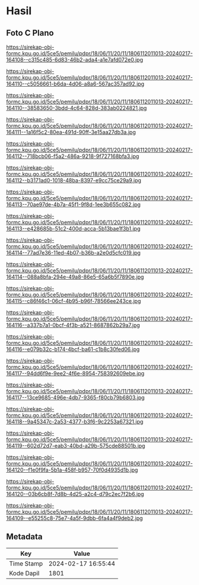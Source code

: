 # Hasil

## Foto C Plano

https://sirekap-obj-formc.kpu.go.id/5ce5/pemilu/pdpr/18/06/11/20/11/1806112011013-20240217-164108--c315c485-6d83-46b2-ada4-a1e7afd072e0.jpg

https://sirekap-obj-formc.kpu.go.id/5ce5/pemilu/pdpr/18/06/11/20/11/1806112011013-20240217-164110--c5056661-b6da-4d06-a8a6-567ac357ad92.jpg

https://sirekap-obj-formc.kpu.go.id/5ce5/pemilu/pdpr/18/06/11/20/11/1806112011013-20240217-164110--38583650-3bdd-4c64-828d-383ab0224821.jpg

https://sirekap-obj-formc.kpu.go.id/5ce5/pemilu/pdpr/18/06/11/20/11/1806112011013-20240217-164111--1a16f5c2-80ea-491d-90ff-3e15aa27db3a.jpg

https://sirekap-obj-formc.kpu.go.id/5ce5/pemilu/pdpr/18/06/11/20/11/1806112011013-20240217-164112--718bcb06-f5a2-486a-9218-9f727168bfa3.jpg

https://sirekap-obj-formc.kpu.go.id/5ce5/pemilu/pdpr/18/06/11/20/11/1806112011013-20240217-164112--b3171ad0-1018-48ba-8397-e9cc75ce29a9.jpg

https://sirekap-obj-formc.kpu.go.id/5ce5/pemilu/pdpr/18/06/11/20/11/1806112011013-20240217-164113--70ae97de-4b7a-45f1-9f8d-1ee3b655c082.jpg

https://sirekap-obj-formc.kpu.go.id/5ce5/pemilu/pdpr/18/06/11/20/11/1806112011013-20240217-164113--e428685b-51c2-400d-acca-5b13bae1f3b1.jpg

https://sirekap-obj-formc.kpu.go.id/5ce5/pemilu/pdpr/18/06/11/20/11/1806112011013-20240217-164114--77ad7e36-11ed-4b07-b36b-a2e0d5cfc019.jpg

https://sirekap-obj-formc.kpu.go.id/5ce5/pemilu/pdpr/18/06/11/20/11/1806112011013-20240217-164114--088a8bfa-294e-49a8-86e5-65a6b5f7890e.jpg

https://sirekap-obj-formc.kpu.go.id/5ce5/pemilu/pdpr/18/06/11/20/11/1806112011013-20240217-164115--c86f46c1-06cf-4b95-b96f-78566ee243ce.jpg

https://sirekap-obj-formc.kpu.go.id/5ce5/pemilu/pdpr/18/06/11/20/11/1806112011013-20240217-164116--a337b7a1-0bcf-4f3b-a521-8687862b29a7.jpg

https://sirekap-obj-formc.kpu.go.id/5ce5/pemilu/pdpr/18/06/11/20/11/1806112011013-20240217-164116--e079b32c-b174-4bcf-ba61-c1b8c30fed06.jpg

https://sirekap-obj-formc.kpu.go.id/5ce5/pemilu/pdpr/18/06/11/20/11/1806112011013-20240217-164117--94dd6f9e-9ee2-4f6e-8954-758392609ebe.jpg

https://sirekap-obj-formc.kpu.go.id/5ce5/pemilu/pdpr/18/06/11/20/11/1806112011013-20240217-164117--13ce9685-496e-4db7-9365-f80cb79b6803.jpg

https://sirekap-obj-formc.kpu.go.id/5ce5/pemilu/pdpr/18/06/11/20/11/1806112011013-20240217-164118--9a45347c-2a53-4377-b3f6-9c2253a67321.jpg

https://sirekap-obj-formc.kpu.go.id/5ce5/pemilu/pdpr/18/06/11/20/11/1806112011013-20240217-164119--602d72d7-eab3-40bd-a29b-575cde88501b.jpg

https://sirekap-obj-formc.kpu.go.id/5ce5/pemilu/pdpr/18/06/11/20/11/1806112011013-20240217-164120--f1e0f9fa-5b1a-458f-b957-70f0d4935d1b.jpg

https://sirekap-obj-formc.kpu.go.id/5ce5/pemilu/pdpr/18/06/11/20/11/1806112011013-20240217-164120--03b6cb8f-7d8b-4d25-a2c4-d79c2ec7f2b6.jpg

https://sirekap-obj-formc.kpu.go.id/5ce5/pemilu/pdpr/18/06/11/20/11/1806112011013-20240217-164109--e55255c8-75e7-4a5f-9dbb-6fa4a4f9deb2.jpg


## Metadata

| Key        | Value               |
| ---------- | ------------------- |
| Time Stamp | 2024-02-17 16:55:44 |
| Kode Dapil | 1801                |



